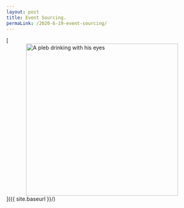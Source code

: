 ```yaml
---
layout: post
title: Event Sourcing.
permaLink: /2020-6-19-event-sourcing/
---
```



[<img src="{{ site.baseurl }}/images/bins.gif" alt="A pleb drinking with his eyes" 
    style="width: 400px; 
    display: block;
    margin-left: auto;
    margin-right: auto;"/>]({{ site.baseurl }}/)

